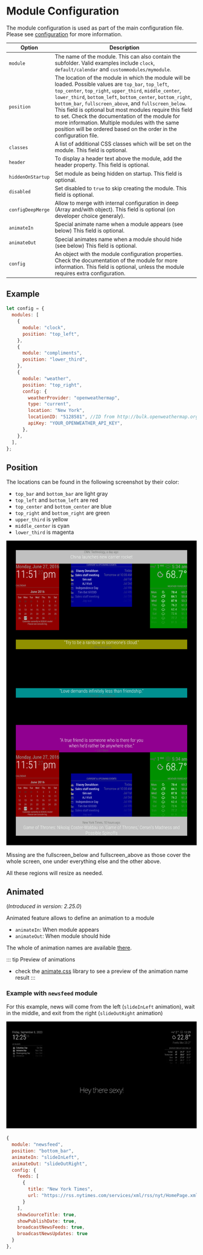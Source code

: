 # Module Configuration

The module configuration is used as part of the main configuration file. Please
see [configuration](/configuration/introduction.md) for more information.

| **Option**        | **Description**                                                                                                                                                                                                                                                                                                                                                                                                                                                                                                                    |
| ----------------- | ---------------------------------------------------------------------------------------------------------------------------------------------------------------------------------------------------------------------------------------------------------------------------------------------------------------------------------------------------------------------------------------------------------------------------------------------------------------------------------------------------------------------------------- |
| `module`          | The name of the module. This can also contain the subfolder. Valid examples include `clock`, `default/calendar` and `custommodules/mymodule`.                                                                                                                                                                                                                                                                                                                                                                                      |
| `position`        | The location of the module in which the module will be loaded. Possible values are `top_bar`, `top_left`, `top_center`, `top_right`, `upper_third`, `middle_center`, `lower_third`, `bottom_left`, `bottom_center`, `bottom_right`, `bottom_bar`, `fullscreen_above`, and `fullscreen_below`. This field is optional but most modules require this field to set. Check the documentation of the module for more information. Multiple modules with the same position will be ordered based on the order in the configuration file. |
| `classes`         | A list of additional CSS classes which will be set on the module. This field is optional.                                                                                                                                                                                                                                                                                                                                                                                                                                          |
| `header`          | To display a header text above the module, add the header property. This field is optional.                                                                                                                                                                                                                                                                                                                                                                                                                                        |
| `hiddenOnStartup` | Set module as being hidden on startup. This field is optional.                                                                                                                                                                                                                                                                                                                                                                                                                                                                     |
| `disabled`        | Set disabled to `true` to skip creating the module. This field is optional.                                                                                                                                                                                                                                                                                                                                                                                                                                                        |
| `configDeepMerge` | Allow to merge with internal configuration in deep (Array and/with object). This field is optional (on developer choice generaly).                                                                                                                                                                                                                                                                                                                                                                                                 |
| `animateIn`       | Special animate name when a module appears (see below) This field is optional.                                                                                                                                                                                                                                                                                                                                                                                                                                                     |
| `animateOut`      | Special animates name when a module should hide (see below) This field is optional.                                                                                                                                                                                                                                                                                                                                                                                                                                                |
| `config`          | An object with the module configuration properties. Check the documentation of the module for more information. This field is optional, unless the module requires extra configuration.                                                                                                                                                                                                                                                                                                                                            |

## Example

```javascript
let config = {
  modules: [
    {
      module: "clock",
      position: "top_left",
    },
    {
      module: "compliments",
      position: "lower_third",
    },
    {
      module: "weather",
      position: "top_right",
      config: {
        weatherProvider: "openweathermap",
        type: "current",
        location: "New York",
        locationID: "5128581", //ID from http://bulk.openweathermap.org/sample/city.list.json.gz; unzip the gz file and find your city
        apiKey: "YOUR_OPENWEATHER_API_KEY",
      },
    },
  ],
};
```

## Position

The locations can be found in the following screenshot by their color:

- `top_bar` and `bottom_bar` are light gray
- `top_left` and `bottom_left` are red
- `top_center` and `bottom_center` are blue
- `top_right` and `bottom_right` are green
- `upper_third` is yellow
- `middle_center` is cyan
- `lower_third` is magenta

![Screenshot of Regions](./screenshots/regions.png)

Missing are the fullscreen_below and fullscreen_above as those cover the whole
screen, one under everything else and the other above.

All these regions will resize as needed.

## Animated
(_Introduced in version: 2.25.0_)

Animated feature allows to define an animation to a module

- `animateIn`: When module appears
- `animateOut`: When module should hide

The whole of animation names are available [there](./animate).

::: tip Preview of animations
- check the [animate.css](https://animate.style/) library to see a preview of the animation name result
:::

### Example with `newsfeed` module

For this example, news will come from the left (`slideInLeft` animation), wait in the middle, and exit from the right (`slideOutRight` animation)

![animateCSS](./screenshots/animate.gif)

```javascript
{
  module: "newsfeed",
  position: "bottom_bar",
  animateIn: "slideInLeft",
  animateOut: "slideOutRight",
  config: {
    feeds: [
      {
        title: "New York Times",
        url: "https://rss.nytimes.com/services/xml/rss/nyt/HomePage.xml"
      }
    ],
    showSourceTitle: true,
    showPublishDate: true,
    broadcastNewsFeeds: true,
    broadcastNewsUpdates: true
  }
},
```
